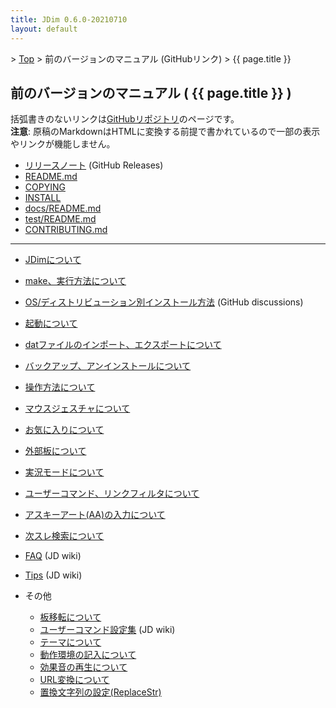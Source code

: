 ```yaml
---
title: JDim 0.6.0-20210710
layout: default
---
```


&gt; [Top](../) &gt; 前のバージョンのマニュアル (GitHubリンク) &gt; {{ page.title }}


## 前のバージョンのマニュアル ( {{ page.title }} )

括弧書きのないリンクは[GitHubリポジトリ][gh]のページです。<br>
**注意**: 原稿のMarkdownはHTMLに変換する前提で書かれているので一部の表示やリンクが機能しません。

- [リリースノート][release-note] (GitHub Releases)
- [README.md][readme]
- [COPYING][copying]
- [INSTALL][install]
- [docs/README.md][docs-readme]
- [test/README.md][test-readme]
- [CONTRIBUTING.md][contributing]

---

- [JDimについて][about]
- [make、実行方法について][make]
- [OS/ディストリビューション別インストール方法][dis592] (GitHub discussions)
- [起動について][start]
- [datファイルのインポート、エクスポートについて][dat]
- [バックアップ、アンインストールについて][backup]

- [操作方法について][operation]
- [マウスジェスチャについて][mouse]

- [お気に入りについて][favorite]
- [外部板について][external]
- [実況モードについて][live]
- [ユーザーコマンド、リンクフィルタについて][usrcmd]
- [アスキーアート(AA)の入力について][asciiart]
- [次スレ検索について][next]

- [FAQ][jdwiki-faq] (JD wiki)
- [Tips][jdwiki-tips] (JD wiki)
- その他
  - [板移転について][move]
  - [ユーザーコマンド設定集][jdwiki-usrcmd] (JD wiki)
  - [テーマについて][skin]
  - [動作環境の記入について][environment]
  - [効果音の再生について][sound]
  - [URL変換について][urlreplace]
  - [置換文字列の設定(ReplaceStr)][replacestr]

[gh]: https://github.com/JDimproved/JDim/tree/JDim-v0.6.0

[release-note]: https://github.com/JDimproved/JDim/releases/tag/JDim-v0.6.0
[readme]: https://github.com/JDimproved/JDim/blob/JDim-v0.6.0/README.md
[copying]: https://github.com/JDimproved/JDim/blob/JDim-v0.6.0/COPYING
[install]: https://github.com/JDimproved/JDim/blob/JDim-v0.6.0/INSTALL
[docs-readme]: https://github.com/JDimproved/JDim/blob/JDim-v0.6.0/docs/README.md
[test-readme]: https://github.com/JDimproved/JDim/blob/JDim-v0.6.0/test/README.md
[contributing]: https://github.com/JDimproved/JDim/blob/JDim-v0.6.0/CONTRIBUTING.md

[about]: https://github.com/JDimproved/JDim/blob/JDim-v0.6.0/docs/manual/about.md
[make]: https://github.com/JDimproved/JDim/blob/JDim-v0.6.0/docs/manual/make.md
[dis592]: https://github.com/JDimproved/JDim/discussions/592
[start]: https://github.com/JDimproved/JDim/blob/JDim-v0.6.0/docs/manual/start.md
[dat]: https://github.com/JDimproved/JDim/blob/JDim-v0.6.0/docs/manual/dat.md
[backup]: https://github.com/JDimproved/JDim/blob/JDim-v0.6.0/docs/manual/backup.md

[operation]: https://github.com/JDimproved/JDim/blob/JDim-v0.6.0/docs/manual/operation.md
[mouse]: https://github.com/JDimproved/JDim/blob/JDim-v0.6.0/docs/manual/mouse.md

[favorite]: https://github.com/JDimproved/JDim/blob/JDim-v0.6.0/docs/manual/favorite.md
[external]: https://github.com/JDimproved/JDim/blob/JDim-v0.6.0/docs/manual/external.md
[live]: https://github.com/JDimproved/JDim/blob/JDim-v0.6.0/docs/manual/live.md
[usrcmd]: https://github.com/JDimproved/JDim/blob/JDim-v0.6.0/docs/manual/usrcmd.md
[asciiart]: https://github.com/JDimproved/JDim/blob/JDim-v0.6.0/docs/manual/asciiart.md
[next]: https://github.com/JDimproved/JDim/blob/JDim-v0.6.0/docs/manual/next.md

[jdwiki-faq]: https://ja.osdn.net/projects/jd4linux/wiki/FAQ
[jdwiki-tips]: https://ja.osdn.net/projects/jd4linux/wiki/Tips
[move]: https://github.com/JDimproved/JDim/blob/JDim-v0.6.0/docs/manual/move.md
[jdwiki-usrcmd]: https://ja.osdn.net/projects/jd4linux/wiki/%E3%83%A6%E3%83%BC%E3%82%B6%E3%83%BC%E3%82%B3%E3%83%9E%E3%83%B3%E3%83%89%E8%A8%AD%E5%AE%9A%E9%9B%86
[skin]: https://github.com/JDimproved/JDim/blob/JDim-v0.6.0/docs/manual/skin.md
[environment]: https://github.com/JDimproved/JDim/blob/JDim-v0.6.0/docs/manual/environment.md
[sound]: https://github.com/JDimproved/JDim/blob/JDim-v0.6.0/docs/manual/sound.md
[urlreplace]: https://github.com/JDimproved/JDim/blob/JDim-v0.6.0/docs/manual/urlreplace.md
[replacestr]: https://github.com/JDimproved/JDim/blob/JDim-v0.6.0/docs/manual/replacestr.md
